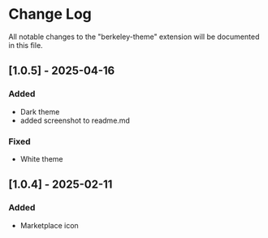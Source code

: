 # Change Log

All notable changes to the "berkeley-theme" extension will be documented in this file.

## [1.0.5] - 2025-04-16

### Added

- Dark theme
- added screenshot to readme.md

### Fixed

- White theme

## [1.0.4] - 2025-02-11

### Added

- Marketplace icon
